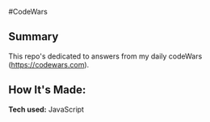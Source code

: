 #CodeWars

## Summary 
This repo's dedicated to answers from my daily codeWars (https://codewars.com).
## How It's Made:
**Tech used:** JavaScript
